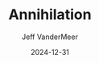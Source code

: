 ---
yearRead: 2024
title: Annihilation
author: Jeff VanderMeer
yearPublished: 2014
genre: ["science fiction", "horror", "mystery"]
edition: ebook
dateStarted: 2024-01-01
date: 2024-12-31
status: In Progress
cover: "/logs/books/covers/annihilation.jpg"
---